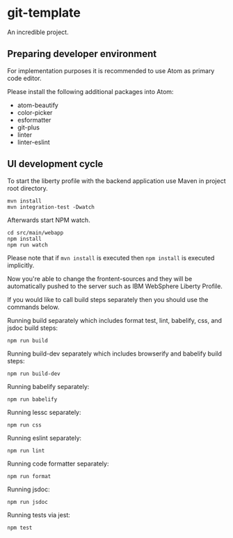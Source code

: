 # git-template
An incredible project.

## Preparing developer environment
For implementation purposes it is recommended to use Atom as primary code editor.

Please install the following additional packages into Atom:
- atom-beautify
- color-picker
- esformatter
- git-plus
- linter
- linter-eslint

## UI development cycle
To start the liberty profile with the backend application use Maven in project root directory.

```
mvn install
mvn integration-test -Dwatch
```

Afterwards start NPM watch.
```
cd src/main/webapp
npm install
npm run watch
```
Please note that if `mvn install` is executed then `npm install` is executed implicitly.

Now you're able to change the frontent-sources and they will be automatically pushed to the server such as IBM WebSphere Liberty Profile.

If you would like to call build steps separately then you should use the commands below.

Running build separately which includes format test, lint, babelify, css, and jsdoc build steps:
```
npm run build
```

Running build-dev separately which includes browserify and babelify build steps:
```
npm run build-dev
```

Running babelify separately:
```
npm run babelify
```

Running lessc separately:
```
npm run css
```

Running eslint separately:
```
npm run lint
```

Running code formatter separately:
```
npm run format
```

Running jsdoc:
```
npm run jsdoc
```

Running tests via jest:
```
npm test
```
